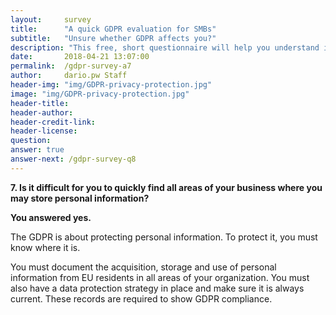 ```yaml
---
layout:     survey
title:      "A quick GDPR evaluation for SMBs"
subtitle:   "Unsure whether GDPR affects you?"
description: "This free, short questionnaire will help you understand if you need to take action regarding GDPR. Take two minutes to see where you fall and get important information on how to take the next steps."
date:       2018-04-21 13:07:00
permalink:  /gdpr-survey-a7
author:     dario.pw Staff
header-img: "img/GDPR-privacy-protection.jpg"
image: "img/GDPR-privacy-protection.jpg"
header-title:
header-author:
header-credit-link:
header-license:
question:
answer: true
answer-next: /gdpr-survey-q8
---
```


**7. Is it difficult for you to quickly find all areas of your business where you may store personal information?**

**You answered yes.**

The GDPR is about protecting personal information. To protect it, you must know where it is.

You must document the acquisition, storage and use of personal information from EU residents in all areas of your organization. You must also have a data protection strategy in place and make sure it is always current. These records are required to show GDPR compliance.
